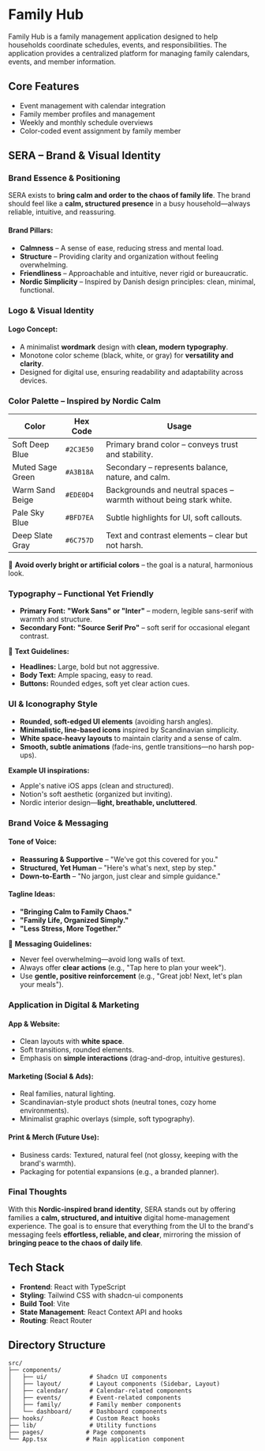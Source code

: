 
# Family Hub

Family Hub is a family management application designed to help households coordinate schedules, events, and responsibilities. The application provides a centralized platform for managing family calendars, events, and member information.

## Core Features

- Event management with calendar integration
- Family member profiles and management
- Weekly and monthly schedule overviews
- Color-coded event assignment by family member

## SERA – Brand & Visual Identity

### Brand Essence & Positioning

SERA exists to **bring calm and order to the chaos of family life**. The brand should feel like a **calm, structured presence** in a busy household—always reliable, intuitive, and reassuring.

#### Brand Pillars:

- **Calmness** – A sense of ease, reducing stress and mental load.
- **Structure** – Providing clarity and organization without feeling overwhelming.
- **Friendliness** – Approachable and intuitive, never rigid or bureaucratic.
- **Nordic Simplicity** – Inspired by Danish design principles: clean, minimal, functional.

### Logo & Visual Identity

#### Logo Concept:

- A minimalist **wordmark** design with **clean, modern typography**.
- Monotone color scheme (black, white, or gray) for **versatility and clarity**.
- Designed for digital use, ensuring readability and adaptability across devices.

### Color Palette – Inspired by Nordic Calm

| Color | Hex Code | Usage |
| --- | --- | --- |
| Soft Deep Blue | `#2C3E50` | Primary brand color – conveys trust and stability. |
| Muted Sage Green | `#A3B18A` | Secondary – represents balance, nature, and calm. |
| Warm Sand Beige | `#EDE0D4` | Backgrounds and neutral spaces – warmth without being stark white. |
| Pale Sky Blue | `#BFD7EA` | Subtle highlights for UI, soft callouts. |
| Deep Slate Gray | `#6C757D` | Text and contrast elements – clear but not harsh. |

🔹 **Avoid overly bright or artificial colors** – the goal is a natural, harmonious look.

### Typography – Functional Yet Friendly

- **Primary Font:** **"Work Sans" or "Inter"** – modern, legible sans-serif with warmth and structure.
- **Secondary Font:** **"Source Serif Pro"** – soft serif for occasional elegant contrast.

🔹 **Text Guidelines:**
- **Headlines:** Large, bold but not aggressive.
- **Body Text:** Ample spacing, easy to read.
- **Buttons:** Rounded edges, soft yet clear action cues.

### UI & Iconography Style

- **Rounded, soft-edged UI elements** (avoiding harsh angles).
- **Minimalistic, line-based icons** inspired by Scandinavian simplicity.
- **White space-heavy layouts** to maintain clarity and a sense of calm.
- **Smooth, subtle animations** (fade-ins, gentle transitions—no harsh pop-ups).

**Example UI inspirations:**
- Apple's native iOS apps (clean and structured).
- Notion's soft aesthetic (organized but inviting).
- Nordic interior design—**light, breathable, uncluttered**.

### Brand Voice & Messaging

#### Tone of Voice:

- **Reassuring & Supportive** – "We've got this covered for you."
- **Structured, Yet Human** – "Here's what's next, step by step."
- **Down-to-Earth** – "No jargon, just clear and simple guidance."

#### Tagline Ideas:

- **"Bringing Calm to Family Chaos."**
- **"Family Life, Organized Simply."**
- **"Less Stress, More Together."**

🔹 **Messaging Guidelines:**
- Never feel overwhelming—avoid long walls of text.
- Always offer **clear actions** (e.g., "Tap here to plan your week").
- Use **gentle, positive reinforcement** (e.g., "Great job! Next, let's plan your meals").

### Application in Digital & Marketing

#### App & Website:

- Clean layouts with **white space**.
- Soft transitions, rounded elements.
- Emphasis on **simple interactions** (drag-and-drop, intuitive gestures).

#### Marketing (Social & Ads):

- Real families, natural lighting.
- Scandinavian-style product shots (neutral tones, cozy home environments).
- Minimalist graphic overlays (simple, soft typography).

#### Print & Merch (Future Use):

- Business cards: Textured, natural feel (not glossy, keeping with the brand's warmth).
- Packaging for potential expansions (e.g., a branded planner).

### Final Thoughts

With this **Nordic-inspired brand identity**, SERA stands out by offering families a **calm, structured, and intuitive** digital home-management experience. The goal is to ensure that everything from the UI to the brand's messaging feels **effortless, reliable, and clear**, mirroring the mission of **bringing peace to the chaos of daily life**.

## Tech Stack

- **Frontend**: React with TypeScript
- **Styling**: Tailwind CSS with shadcn-ui components
- **Build Tool**: Vite
- **State Management**: React Context API and hooks
- **Routing**: React Router

## Directory Structure

```
src/
├── components/
│   ├── ui/            # Shadcn UI components
│   ├── layout/        # Layout components (Sidebar, Layout)
│   ├── calendar/      # Calendar-related components
│   ├── events/        # Event-related components
│   ├── family/        # Family member components
│   └── dashboard/     # Dashboard components
├── hooks/             # Custom React hooks
├── lib/               # Utility functions
├── pages/            # Page components
└── App.tsx           # Main application component
```


